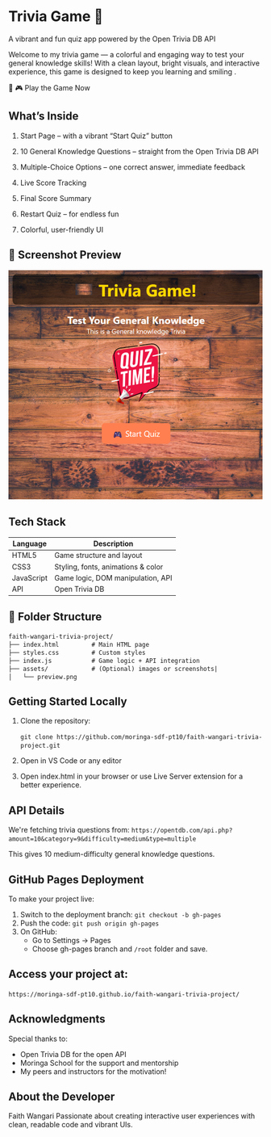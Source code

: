 # Trivia Game 🎉
A vibrant and fun quiz app powered by the Open Trivia DB API 

Welcome to my trivia game — a colorful and engaging way to test your general knowledge skills! With a clean layout, bright visuals, and interactive experience, this game is designed to keep you learning and smiling .

🔗 🎮 Play the Game Now
## What’s Inside
1. Start Page – with a vibrant “Start Quiz” button

2. 10 General Knowledge Questions – straight from the Open Trivia DB API

3. Multiple-Choice Options – one correct answer, immediate feedback

4. Live Score Tracking

5. Final Score Summary

6. Restart Quiz – for endless fun

7. Colorful, user-friendly UI

## 📸 Screenshot Preview
![alt text](image.png)

## Tech Stack

| Language  	 | Description                         |
| -------------- | ----------------------------------- |
| HTML5       	 | Game structure and layout           |
| CSS3	         | Styling, fonts, animations & color  |
| JavaScript     | Game logic, DOM manipulation, API   |
| API	         | Open Trivia DB                      |

## 📂 Folder Structure

    faith-wangari-trivia-project/
    ├── index.html         # Main HTML page
    ├── styles.css         # Custom styles
    ├── index.js           # Game logic + API integration
    ├── assets/            # (Optional) images or screenshots|
    │   └── preview.png

## Getting Started Locally
1. Clone the repository:

    `git clone https://github.com/moringa-sdf-pt10/faith-wangari-trivia-project.git`

2. Open in VS Code or any editor

3. Open index.html in your browser or use Live Server extension for a better experience.

## API Details
We're fetching trivia questions from:
    `https://opentdb.com/api.php?amount=10&category=9&difficulty=medium&type=multiple`

This gives 10 medium-difficulty general knowledge questions.

## GitHub Pages Deployment
To make your project live:

1. Switch to the deployment branch:
`git checkout -b gh-pages`
2. Push the code:
`git push origin gh-pages`
3. On GitHub:
    - Go to Settings → Pages
    - Choose gh-pages branch and `/root` folder and save.

##  Access your project at:

`https://moringa-sdf-pt10.github.io/faith-wangari-trivia-project/`

## Acknowledgments
Special thanks to:

 - Open Trivia DB for the open API
 - Moringa School for the support and mentorship
 - My peers and instructors for the motivation!

## About the Developer
Faith Wangari
Passionate about creating interactive user experiences with clean, readable code and vibrant UIs.